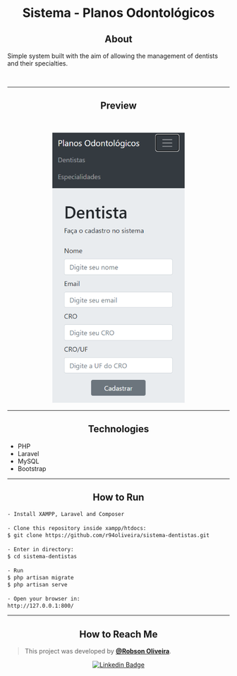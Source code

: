 
<h1 align="center">Sistema - Planos Odontológicos</h1>

<h2 align="center">About</h2>
   
<p align="left">
  Simple system built with the aim of allowing the management of dentists and their specialties.
</p>
<br>

---

<h2 align="center">Preview</h2><br>

<p align="center">
   <img src="./resources\img\sistema-odonto.png" width="300px" alt="Odontologia"/>
</p>

---


<h2 align="center">Technologies</h2>

- PHP
- Laravel
- MySQL
- Bootstrap

---

<h2 align="center">How to Run</h2>


   ```
   - Install XAMPP, Laravel and Composer

   - Clone this repository inside xampp/htdocs:
   $ git clone https://github.com/r94oliveira/sistema-dentistas.git

   - Enter in directory:
   $ cd sistema-dentistas

   - Run
   $ php artisan migrate
   $ php artisan serve

   - Open your browser in:
   http://127.0.0.1:800/
   ```
--- 

<h2 align="center">How to Reach Me</h2>

>This project was developed by  **[@Robson Oliveira](https://github.com/r94oliveira)**.

<div align="center">

[![Linkedin Badge](https://img.shields.io/badge/-Robson%20Oliveira-292929?style=flat-square&logo=Linkedin&logoColor=white&link=https://www.linkedin.com/in/r94oliveira/)](https://www.linkedin.com/in/r94oliveira/)

</div>

